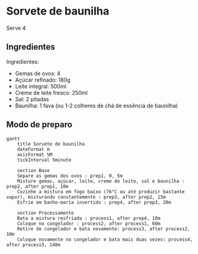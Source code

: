 # Sorvete de baunilha

Serve 4

## Ingredientes

Ingredientes:

- Gemas de ovos: 4
- Açúcar refinado: 180g
- Leite integral: 500ml
- Creme de leite fresco: 250ml
- Sal: 2 pitadas
- Baunilha: 1 fava (ou 1-2 colheres de chá de essência de baunilha)

## Modo de preparo

```mermaid
gantt
    title Sorvete de baunilha
    dateFormat m
    axisFormat %M
    tickInterval 5minute

    section Base
    Separe as gemas dos ovos : prep1, 0, 5m
    Misture gemas, açúcar, leite, creme de leite, sal e baunilha : prep2, after prep1, 10m
    Cozinhe a mistura em fogo baixo (76°C ou até produzir bastante vapor), misturando constantemente : prep3, after prep2, 15m
    Esfrie em banho-maria invertido : prep4, after prep3, 20m

    section Processamento
    Bata a mistura resfriada : process1, after prep4, 10m
    Coloque no congelador : process2, after process1, 60m
    Retire do congelador e bata novamente: process3, after process2, 10m
    Coloque novamente no congelador e bata mais duas vezes: process4, after process3, 140m
```